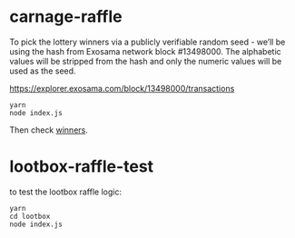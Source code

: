 # carnage-raffle

To pick the lottery winners via a publicly verifiable random seed - we’ll be using the hash from Exosama network block #13498000. The alphabetic values will be stripped from the hash and only the numeric values will be used as the seed.

https://explorer.exosama.com/block/13498000/transactions

```
yarn
node index.js
```

Then check [winners](./winners.json).

# lootbox-raffle-test

to test the lootbox raffle logic:

```
yarn
cd lootbox
node index.js

```
